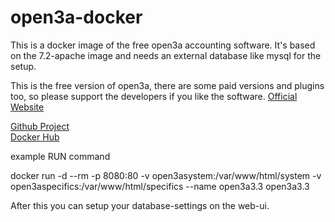 # open3a-docker
This is a docker image of the free open3a accounting software.
It's based on the 7.2-apache image and needs an external database like mysql for the setup.

This is the free version of open3a, there are some paid versions and plugins too, so please support the developers if you like the software.
<a href="https://www.open3a.de/">Official Website</a>

<a href="https://github.com/delsol-ger/open3a-docker">Github Project</a> <br>
<a href="https://hub.docker.com/r/delsolger/open3a">Docker Hub</a>

example RUN command

docker run -d --rm -p 8080:80 -v open3asystem:/var/www/html/system -v open3aspecifics:/var/www/html/specifics --name open3a3.3 open3a3.3

After this you can setup your database-settings on the web-ui.

